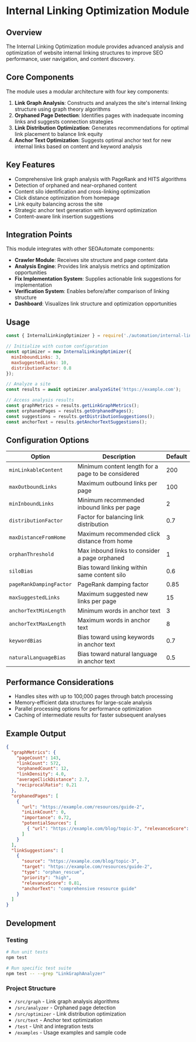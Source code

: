 # Internal Linking Optimization Module

## Overview

The Internal Linking Optimization module provides advanced analysis and optimization of website internal linking structures to improve SEO performance, user navigation, and content discovery.

## Core Components

The module uses a modular architecture with four key components:

1. **Link Graph Analysis**: Constructs and analyzes the site's internal linking structure using graph theory algorithms
2. **Orphaned Page Detection**: Identifies pages with inadequate incoming links and suggests connection strategies
3. **Link Distribution Optimization**: Generates recommendations for optimal link placement to balance link equity
4. **Anchor Text Optimization**: Suggests optimal anchor text for new internal links based on content and keyword analysis

## Key Features

- Comprehensive link graph analysis with PageRank and HITS algorithms
- Detection of orphaned and near-orphaned content
- Content silo identification and cross-linking optimization
- Click distance optimization from homepage
- Link equity balancing across the site
- Strategic anchor text generation with keyword optimization
- Content-aware link insertion suggestions

## Integration Points

This module integrates with other SEOAutomate components:

- **Crawler Module**: Receives site structure and page content data
- **Analysis Engine**: Provides link analysis metrics and optimization opportunities
- **Fix Implementation System**: Supplies actionable link suggestions for implementation
- **Verification System**: Enables before/after comparison of linking structure
- **Dashboard**: Visualizes link structure and optimization opportunities

## Usage

```javascript
const { InternalLinkingOptimizer } = require('./automation/internal-linking');

// Initialize with custom configuration
const optimizer = new InternalLinkingOptimizer({
  minInboundLinks: 3,
  maxSuggestedLinks: 10,
  distributionFactor: 0.8
});

// Analyze a site
const results = await optimizer.analyzeSite('https://example.com');

// Access analysis results
const graphMetrics = results.getLinkGraphMetrics();
const orphanedPages = results.getOrphanedPages();
const suggestions = results.getDistributionSuggestions();
const anchorText = results.getAnchorTextSuggestions();
```

## Configuration Options

| Option | Description | Default |
|--------|-------------|---------|
| `minLinkableContent` | Minimum content length for a page to be considered | 200 |
| `maxOutboundLinks` | Maximum outbound links per page | 100 |
| `minInboundLinks` | Minimum recommended inbound links per page | 2 |
| `distributionFactor` | Factor for balancing link distribution | 0.7 |
| `maxDistanceFromHome` | Maximum recommended click distance from home | 3 |
| `orphanThreshold` | Max inbound links to consider a page orphaned | 1 |
| `siloBias` | Bias toward linking within same content silo | 0.6 |
| `pageRankDampingFactor` | PageRank damping factor | 0.85 |
| `maxSuggestedLinks` | Maximum suggested new links per page | 15 |
| `anchorTextMinLength` | Minimum words in anchor text | 3 |
| `anchorTextMaxLength` | Maximum words in anchor text | 8 |
| `keywordBias` | Bias toward using keywords in anchor text | 0.7 |
| `naturalLanguageBias` | Bias toward natural language in anchor text | 0.5 |

## Performance Considerations

- Handles sites with up to 100,000 pages through batch processing
- Memory-efficient data structures for large-scale analysis
- Parallel processing options for performance optimization
- Caching of intermediate results for faster subsequent analyses

## Example Output

```json
{
  "graphMetrics": {
    "pageCount": 143,
    "linkCount": 572,
    "orphanedCount": 12,
    "linkDensity": 4.0,
    "averageClickDistance": 2.7,
    "reciprocalRatio": 0.21
  },
  "orphanedPages": [
    {
      "url": "https://example.com/resources/guide-2",
      "inLinkCount": 0,
      "importance": 0.72,
      "potentialSources": [
        { "url": "https://example.com/blog/topic-3", "relevanceScore": 0.81 }
      ]
    }
  ],
  "linkSuggestions": [
    {
      "source": "https://example.com/blog/topic-3",
      "target": "https://example.com/resources/guide-2",
      "type": "orphan_rescue",
      "priority": "high",
      "relevanceScore": 0.81,
      "anchorText": "comprehensive resource guide"
    }
  ]
}
```

## Development

### Testing

```bash
# Run unit tests
npm test

# Run specific test suite
npm test -- --grep "LinkGraphAnalyzer"
```

### Project Structure

- `/src/graph` - Link graph analysis algorithms
- `/src/analyzer` - Orphaned page detection
- `/src/optimizer` - Link distribution optimization
- `/src/text` - Anchor text optimization
- `/test` - Unit and integration tests
- `/examples` - Usage examples and sample code
